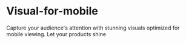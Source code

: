 # Visual-for-mobile
Capture your audience's attention with stunning visuals optimized for mobile viewing. Let your products shine
